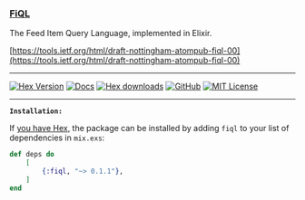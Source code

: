 ### [FiQL](#)

The Feed Item Query Language, implemented in Elixir.


[https://tools.ietf.org/html/draft-nottingham-atompub-fiql-00](https://tools.ietf.org/html/draft-nottingham-atompub-fiql-00)
___



[![Hex Version](https://img.shields.io/hexpm/v/fiql.svg?style=flat-square)](https://hex.pm/packages/fiql) [![Docs](https://img.shields.io/badge/api-docs-orange.svg?style=flat-square)](https://hexdocs.pm/fiql) [![Hex downloads](https://img.shields.io/hexpm/dt/fiql.svg?style=flat-square)](https://hex.pm/packages/fiql) [![GitHub](https://img.shields.io/badge/vcs-GitHub-blue.svg?style=flat-square)](https://github.com/ertgl/fiql) [![MIT License](https://img.shields.io/hexpm/l/fiql.svg?style=flat-square)](LICENSE.txt)

---

**`Installation:`**

If [you have Hex](https://hex.pm), the package can be installed
by adding `fiql` to your list of dependencies in `mix.exs`:

```elixir
def deps do
	[
		{:fiql, "~> 0.1.1"},
	]
end
```
